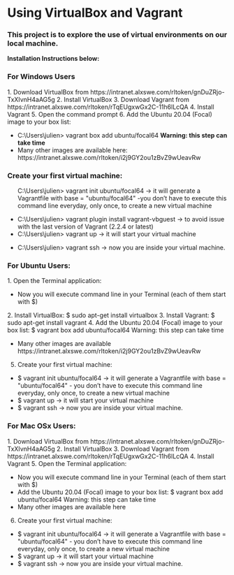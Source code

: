 <h1> <strong> Using VirtualBox and Vagrant </strong> </h1>

<h3> This project is to explore the use of virtual environments on our local machine. </h3>

<strong> Installation Instructions below: </strong>

<h3> For Windows Users </h3>
1. Download VirtualBox from https://intranet.alxswe.com/rltoken/gnDuZRjo-TxXIvnH4aAG5g
2. Install VirtualBox
3. Download Vagrant from https://intranet.alxswe.com/rltoken/rTqEUgxwGx2C-11h6lLcQA
4. Install Vagrant
5. Open the command prompt
6. Add the Ubuntu 20.04 (Focal) image to your box list:
	<ul>
	<li> C:\Users\julien> vagrant box add ubuntu/focal64 <strong> Warning: this step can take time </strong> </li>
	<li> Many other images are available here: https://intranet.alxswe.com/rltoken/i2j9GY2ou1zBvZ9wUeavRw </li>
	</ul>

<h3> Create your first virtual machine: </h3>
<ul> 
</li> C:\Users\julien> vagrant init ubuntu/focal64 -> it will generate a Vagrantfile with base = "ubuntu/focal64" -you don’t have to execute this command line everyday, only once, to create a new virtual machine </li>
</ul>
<ul>
<li> C:\Users\julien> vagrant plugin install vagrant-vbguest -> to avoid issue with the last version of Vagrant (2.2.4 or latest) </li> 
<li> C:\Users\julien> vagrant up -> it will start your virtual machine </li>
</ul>
<ul>
<li> C:\Users\julien> vagrant ssh -> now you are inside your virtual machine.</li>
</ul>


<h3> For Ubuntu Users: </h3>
1. Open the Terminal application:
<ul> <li>Now you will execute command line in your Terminal (each of them start with $) </li> </ul>
2. Install VirtualBox: $ sudo apt-get install virtualbox
3. Install Vagrant: $ sudo apt-get install vagrant
4. Add the Ubuntu 20.04 (Focal) image to your box list: $ vagrant box add ubuntu/focal64 Warning: this step can take time
<ul> <li>Many other images are available https://intranet.alxswe.com/rltoken/i2j9GY2ou1zBvZ9wUeavRw </li> </ul>

5. Create your first virtual machine:
<ul>
<li> $ vagrant init ubuntu/focal64 -> it will generate a Vagrantfile with base = "ubuntu/focal64" - you don’t have to execute this command line everyday, only once, to create a new virtual machine </li>
<li> $ vagrant up -> it will start your virtual machine </li>
<li> $ vagrant ssh -> now you are inside your virtual machine. </li>
</ul>


<h3> For Mac OSx Users: </h3>
1. Download VirtualBox from https://intranet.alxswe.com/rltoken/gnDuZRjo-TxXIvnH4aAG5g
2. Install VirtualBox
3. Download Vagrant from https://intranet.alxswe.com/rltoken/rTqEUgxwGx2C-11h6lLcQA
4. Install Vagrant
5. Open the Terminal application:
<ul>
<li> Now you will execute command line in your Terminal (each of them start with $) </li>
<li> Add the Ubuntu 20.04 (Focal) image to your box list: $ vagrant box add ubuntu/focal64 Warning: this step can take time </li>
<li> Many other images are available here </li>
</ul>

6. Create your first virtual machine:
<ul>
<li> $ vagrant init ubuntu/focal64 -> it will generate a Vagrantfile with base = "ubuntu/focal64" - you don’t have to execute this command line everyday, only once, to create a new virtual machine </li>

<li> $ vagrant up -> it will start your virtual machine </li>

<li> $ vagrant ssh -> now you are inside your virtual machine. </li>
</ul>





